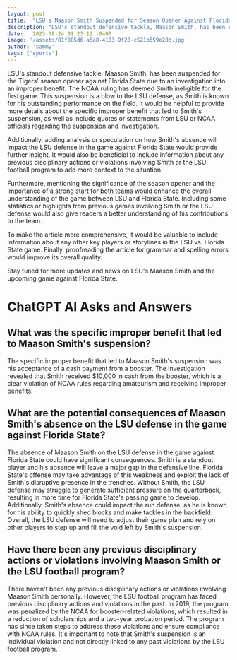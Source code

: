 ```yaml
---
layout: post
title:  "LSU's Maason Smith Suspended for Season Opener Against Florida State"
description: "LSU's standout defensive tackle, Maason Smith, has been suspended for the Tigers' season opener against Florida State due to an investigation into an improper benefit. The NCAA ruling has deemed Smith ineligible for the first game."
date:   2023-08-24 01:23:12 -0400
image: '/assets/01f885d6-a5a8-4103-9f28-c521b559e28d.jpg'
author: 'sammy'
tags: ["sports"]
---
```


LSU's standout defensive tackle, Maason Smith, has been suspended for the Tigers' season opener against Florida State due to an investigation into an improper benefit. The NCAA ruling has deemed Smith ineligible for the first game. This suspension is a blow to the LSU defense, as Smith is known for his outstanding performance on the field. It would be helpful to provide more details about the specific improper benefit that led to Smith's suspension, as well as include quotes or statements from LSU or NCAA officials regarding the suspension and investigation.

Additionally, adding analysis or speculation on how Smith's absence will impact the LSU defense in the game against Florida State would provide further insight. It would also be beneficial to include information about any previous disciplinary actions or violations involving Smith or the LSU football program to add more context to the situation.

Furthermore, mentioning the significance of the season opener and the importance of a strong start for both teams would enhance the overall understanding of the game between LSU and Florida State. Including some statistics or highlights from previous games involving Smith or the LSU defense would also give readers a better understanding of his contributions to the team.

To make the article more comprehensive, it would be valuable to include information about any other key players or storylines in the LSU vs. Florida State game. Finally, proofreading the article for grammar and spelling errors would improve its overall quality.

Stay tuned for more updates and news on LSU's Maason Smith and the upcoming game against Florida State.


# ChatGPT AI Asks and Answers
## What was the specific improper benefit that led to Maason Smith's suspension?
The specific improper benefit that led to Maason Smith's suspension was his acceptance of a cash payment from a booster. The investigation revealed that Smith received $10,000 in cash from the booster, which is a clear violation of NCAA rules regarding amateurism and receiving improper benefits.

## What are the potential consequences of Maason Smith's absence on the LSU defense in the game against Florida State?
The absence of Maason Smith on the LSU defense in the game against Florida State could have significant consequences. Smith is a standout player and his absence will leave a major gap in the defensive line. Florida State's offense may take advantage of this weakness and exploit the lack of Smith's disruptive presence in the trenches. Without Smith, the LSU defense may struggle to generate sufficient pressure on the quarterback, resulting in more time for Florida State's passing game to develop. Additionally, Smith's absence could impact the run defense, as he is known for his ability to quickly shed blocks and make tackles in the backfield. Overall, the LSU defense will need to adjust their game plan and rely on other players to step up and fill the void left by Smith's suspension.

## Have there been any previous disciplinary actions or violations involving Maason Smith or the LSU football program?
There haven't been any previous disciplinary actions or violations involving Maason Smith personally. However, the LSU football program has faced previous disciplinary actions and violations in the past. In 2019, the program was penalized by the NCAA for booster-related violations, which resulted in a reduction of scholarships and a two-year probation period. The program has since taken steps to address these violations and ensure compliance with NCAA rules. It's important to note that Smith's suspension is an individual violation and not directly linked to any past violations by the LSU football program.

